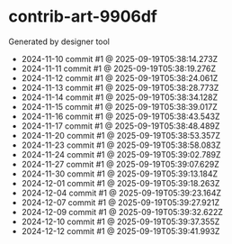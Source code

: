 # contrib-art-9906df
Generated by designer tool
- 2024-11-10 commit #1 @ 2025-09-19T05:38:14.273Z
- 2024-11-11 commit #1 @ 2025-09-19T05:38:19.276Z
- 2024-11-12 commit #1 @ 2025-09-19T05:38:24.061Z
- 2024-11-13 commit #1 @ 2025-09-19T05:38:28.773Z
- 2024-11-14 commit #1 @ 2025-09-19T05:38:34.128Z
- 2024-11-15 commit #1 @ 2025-09-19T05:38:39.017Z
- 2024-11-16 commit #1 @ 2025-09-19T05:38:43.543Z
- 2024-11-17 commit #1 @ 2025-09-19T05:38:48.489Z
- 2024-11-20 commit #1 @ 2025-09-19T05:38:53.357Z
- 2024-11-23 commit #1 @ 2025-09-19T05:38:58.083Z
- 2024-11-24 commit #1 @ 2025-09-19T05:39:02.789Z
- 2024-11-27 commit #1 @ 2025-09-19T05:39:07.629Z
- 2024-11-30 commit #1 @ 2025-09-19T05:39:13.184Z
- 2024-12-01 commit #1 @ 2025-09-19T05:39:18.263Z
- 2024-12-04 commit #1 @ 2025-09-19T05:39:23.164Z
- 2024-12-07 commit #1 @ 2025-09-19T05:39:27.921Z
- 2024-12-09 commit #1 @ 2025-09-19T05:39:32.622Z
- 2024-12-10 commit #1 @ 2025-09-19T05:39:37.355Z
- 2024-12-12 commit #1 @ 2025-09-19T05:39:41.993Z
